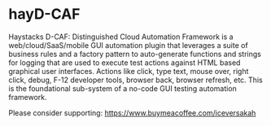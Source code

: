 # hayD-CAF
Haystacks D-CAF: Distinguished Cloud Automation Framework is a web/cloud/SaaS/mobile GUI automation plugin that leverages a suite of business rules and a factory pattern to auto-generate functions and strings for logging that are used to execute test actions against HTML based graphical user interfaces. Actions like click, type text, mouse over, right click, debug, F-12 developer tools, browser back, browser refresh, etc. This is the foundational sub-system of a no-code GUI testing automation framework.

Please consider supporting:
https://www.buymeacoffee.com/iceversakah